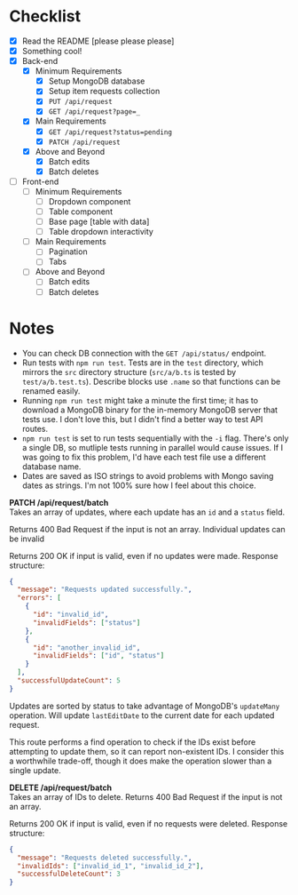 # Checklist

<!-- Make sure you fill out this checklist with what you've done before submitting! -->

- [x] Read the README [please please please]
- [x] Something cool!
- [x] Back-end
  - [x] Minimum Requirements
    - [x] Setup MongoDB database
    - [x] Setup item requests collection
    - [x] `PUT /api/request`
    - [x] `GET /api/request?page=_`
  - [x] Main Requirements
    - [x] `GET /api/request?status=pending`
    - [x] `PATCH /api/request`
  - [x] Above and Beyond
    - [x] Batch edits
    - [x] Batch deletes
- [ ] Front-end
  - [ ] Minimum Requirements
    - [ ] Dropdown component
    - [ ] Table component
    - [ ] Base page [table with data]
    - [ ] Table dropdown interactivity
  - [ ] Main Requirements
    - [ ] Pagination
    - [ ] Tabs
  - [ ] Above and Beyond
    - [ ] Batch edits
    - [ ] Batch deletes

# Notes

- You can check DB connection with the `GET /api/status/` endpoint.
- Run tests with `npm run test`. Tests are in the `test` directory, which mirrors the `src` directory structure (`src/a/b.ts` is tested by `test/a/b.test.ts`). Describe blocks use `.name` so that functions can be renamed easily.
- Running `npm run test` might take a minute the first time; it has to download a MongoDB binary for the in-memory MongoDB server that tests use. I don't love this, but I didn't find a better way to test API routes.
- `npm run test` is set to run tests sequentially with the `-i` flag. There's only a single DB, so mutliple tests running in parallel would cause issues. If I was going to fix this problem, I'd have each test file use a different database name.
- Dates are saved as ISO strings to avoid problems with Mongo saving dates as strings. I'm not 100% sure how I feel about this choice.

**PATCH /api/request/batch**<br>
Takes an array of updates, where each update has an `id` and a `status` field.

Returns 400 Bad Request if the input is not an array. Individual updates can be invalid

Returns 200 OK if input is valid, even if no updates were made. Response structure:

```json
{
  "message": "Requests updated successfully.",
  "errors": [
    {
      "id": "invalid_id",
      "invalidFields": ["status"]
    },
    {
      "id": "another_invalid_id",
      "invalidFields": ["id", "status"]
    }
  ],
  "successfulUpdateCount": 5
}
```

Updates are sorted by status to take advantage of MongoDB's `updateMany` operation. Will update `lastEditDate` to the current date for each updated request.

This route performs a find operation to check if the IDs exist before attempting to update them, so it can report non-existent IDs. I consider this a worthwhile trade-off, though it does make the operation slower than a single update.

**DELETE /api/request/batch**<br>
Takes an array of IDs to delete. Returns 400 Bad Request if the input is not an array.

Returns 200 OK if input is valid, even if no requests were deleted. Response structure:

```json
{
  "message": "Requests deleted successfully.",
  "invalidIds": ["invalid_id_1", "invalid_id_2"],
  "successfulDeleteCount": 3
}
```
